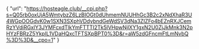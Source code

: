 {
  "url": "https://hosteagle.club/__cpi.php?s=Q05rb0oxUjA5WmtybzZ6LzBIOGt0dUhmemNUUHhGc3B2c2xNdXhaR3U4WGpOOGdvK0w1SXN3SXphVDdybndGeWdSV3dNa3ZIZFo4bEZnRXJCemRzYVdiRGxlY3JYMFcxdTlkYmFTTTI2Tk5lVHpwNjlXY1gxN2U0ZjJkMnk3N2pHYzFBRzZ5YkpIL1VDaHQxcTFTSXpBPT0%3D&r=aW5zdGFncmFtLmNvbQ%3D%3D&__cpo=1"
}
